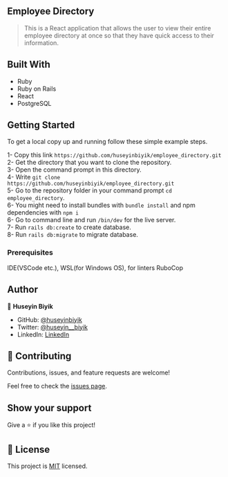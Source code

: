 ## Employee Directory

> This is a React application that allows the user to view their entire employee directory at once so that they have quick access to their information.

## Built With

- Ruby
- Ruby on Rails
- React
-  PostgreSQL

## Getting Started

To get a local copy up and running follow these simple example steps.

1- Copy this link `https://github.com/huseyinbiyik/employee_directory.git` <br>
2- Get the directory that you want to clone the repository. <br>
3- Open the command prompt in this directory. <br>
4- Write `git clone https://github.com/huseyinbiyik/employee_directory.git` <br>
5- Go to the repository folder in your command prompt `cd employee_directory`. <br>
6- You might need to install bundles with `bundle install` and npm dependencies with `npm i` <br>
6- Go to command line and run `/bin/dev` for the live server. <br>
7- Run `rails db:create` to create database. <br>
8- Run `rails db:migrate` to migrate database. <br>


### Prerequisites

IDE(VSCode etc.), WSL(for Windows OS), for linters RuboCop

## Author

👤 **Huseyin Biyik**

- GitHub: [@huseyinbiyik](https://github.com/huseyinbiyik)
- Twitter: [@huseyin__biyik](https://twitter.com/huseyin__biyik)
- LinkedIn: [LinkedIn](https://www.linkedin.com/in/huseyin-b%C4%B1y%C4%B1k/)

## 🤝 Contributing

Contributions, issues, and feature requests are welcome!

Feel free to check the [issues page](../../issues/).

## Show your support

Give a ⭐️ if you like this project!

## 📝 License

This project is [MIT](./LICENSE.md) licensed.
